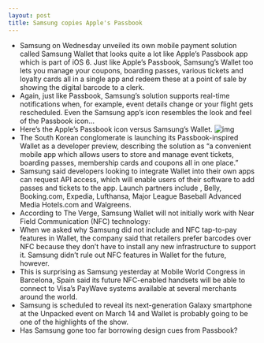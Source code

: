 ```yaml
---
layout: post
title: Samsung copies Apple's Passbook
---
```

* Samsung on Wednesday unveiled its own mobile payment solution called Samsung Wallet that looks quite a lot like Apple’s Passbook app which is part of iOS 6. Just like Apple’s Passbook, Samsung’s Wallet too lets you manage your coupons, boarding passes, various tickets and loyalty cards all in a single app and redeem these at a point of sale by showing the digital barcode to a clerk.
* Again, just like Passbook, Samsung’s solution supports real-time notifications when, for example, event details change or your flight gets rescheduled. Even the Samsung app’s icon resembles the look and feel of the Passbook icon…
* Here’s the Apple’s Passbook icon versus Samsung’s Wallet.
![img](http://media.idownloadblog.com/wp-content/uploads/2013/02/Samsung-Wallet-Passbook-icon-small.png)
* The South Korean conglomerate is launching its Passbook-inspired Wallet as a developer preview, describing the solution as “a convenient mobile app which allows users to store and manage event tickets, boarding passes, membership cards and coupons all in one place.”
* Samsung said developers looking to integrate Wallet into their own apps can request API access, which will enable users of their software to add passes and tickets to the app. Launch partners include , Belly, Booking.com, Expedia, Lufthansa, Major League Baseball Advanced Media Hotels.com and Walgreens.
* According to The Verge, Samsung Wallet will not initially work with Near Field Communication (NFC) technology:
* When we asked why Samsung did not include and NFC tap-to-pay features in Wallet, the company said that retailers prefer barcodes over NFC because they don’t have to install any new infrastructure to support it. Samsung didn’t rule out NFC features in Wallet for the future, however.
* This is surprising as Samsung yesterday at Mobile World Congress in Barcelona, Spain said its future NFC-enabled handsets will be able to connect to Visa’s PayWave systems available at several merchants around the world.
* Samsung is scheduled to reveal its next-generation Galaxy smartphone at the Unpacked event on March 14 and Wallet is probably going to be one of the highlights of the show.
* Has Samsung gone too far borrowing design cues from Passbook?

